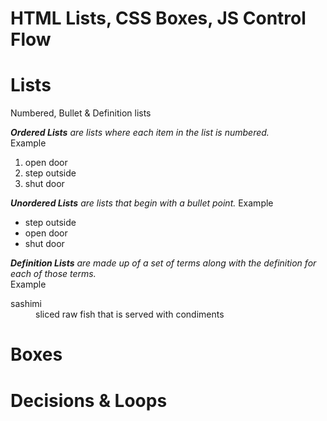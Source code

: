 # HTML Lists, CSS Boxes, JS Control Flow  

# Lists  
  Numbered, Bullet & Definition lists  
  
  *<b>Ordered Lists</b> are lists where each item in the list is numbered.*  
  Example 
  <ol>  
    <li>open door</li>  
    <li>step outside</li>  
    <li>shut door</li>  
  </ol>  
  
  *<b>Unordered Lists</b> are lists that begin with a bullet point.*
  Example  
  <ul>
    <li>step outside</li>
    <li>open door</li>
    <li>shut door</li>
  </ul>
  
  *<b>Definition Lists</b> are made up of a set of terms along with the definition
  for each of those terms.*    
  Example  
  <dl>
    <dt>sashimi<dt>
  <dd>sliced raw fish that is served with condiments</dd>  
  </dl>
  
# Boxes  

# Decisions & Loops  




